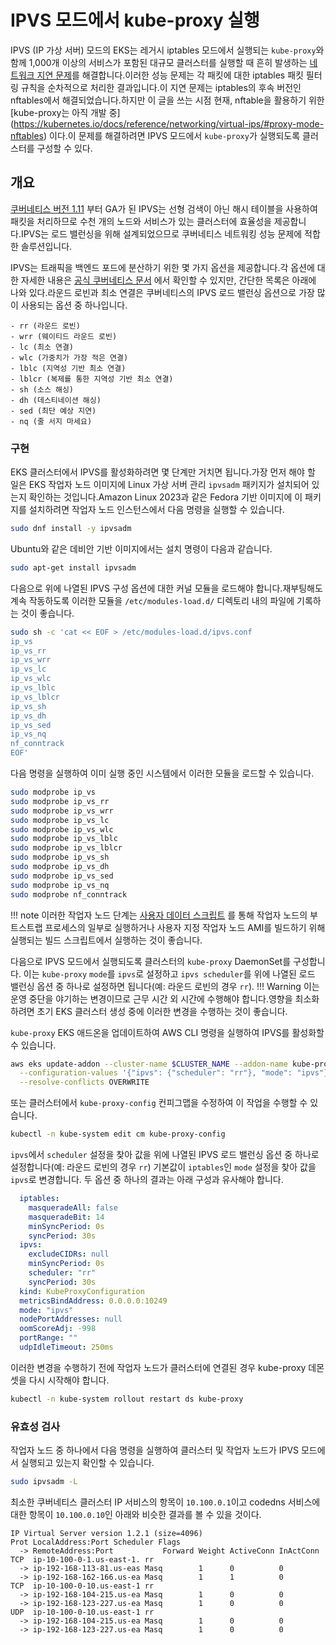 # IPVS 모드에서 kube-proxy 실행

IPVS (IP 가상 서버) 모드의 EKS는 레거시 iptables 모드에서 실행되는 `kube-proxy`와 함께 1,000개 이상의 서비스가 포함된 대규모 클러스터를 실행할 때 흔히 발생하는 [네트워크 지연 문제](https://aws.github.io/aws-eks-best-practices/reliability/docs/controlplane/#running-large-clusters)를 해결합니다.이러한 성능 문제는 각 패킷에 대한 iptables 패킷 필터링 규칙을 순차적으로 처리한 결과입니다.이 지연 문제는 iptables의 후속 버전인 nftables에서 해결되었습니다.하지만 이 글을 쓰는 시점 현재, nftable을 활용하기 위한 [kube-proxy는 아직 개발 중] (https://kubernetes.io/docs/reference/networking/virtual-ips/#proxy-mode-nftables) 이다.이 문제를 해결하려면 IPVS 모드에서 `kube-proxy`가 실행되도록 클러스터를 구성할 수 있다.

## 개요

[쿠버네티스 버전 1.11](https://kubernetes.io/blog/2018/07/09/ipvs-based-in-cluster-load-balancing-deep-dive/) 부터 GA가 된 IPVS는 선형 검색이 아닌 해시 테이블을 사용하여 패킷을 처리하므로 수천 개의 노드와 서비스가 있는 클러스터에 효율성을 제공합니다.IPVS는 로드 밸런싱을 위해 설계되었으므로 쿠버네티스 네트워킹 성능 문제에 적합한 솔루션입니다.

IPVS는 트래픽을 백엔드 포드에 분산하기 위한 몇 가지 옵션을 제공합니다.각 옵션에 대한 자세한 내용은 [공식 쿠버네티스 문서](https://kubernetes.io/docs/reference/networking/virtual-ips/#proxy-mode-ipvs) 에서 확인할 수 있지만, 간단한 목록은 아래에 나와 있다.라운드 로빈과 최소 연결은 쿠버네티스의 IPVS 로드 밸런싱 옵션으로 가장 많이 사용되는 옵션 중 하나입니다.
```
- rr (라운드 로빈)
- wrr (웨이티드 라운드 로빈)
- lc (최소 연결)
- wlc (가중치가 가장 적은 연결)
- lblc (지역성 기반 최소 연결)
- lblcr (복제를 통한 지역성 기반 최소 연결)
- sh (소스 해싱)
- dh (데스티네이션 해싱)
- sed (최단 예상 지연)
- nq (줄 서지 마세요)
```

### 구현

EKS 클러스터에서 IPVS를 활성화하려면 몇 단계만 거치면 됩니다.가장 먼저 해야 할 일은 EKS 작업자 노드 이미지에 Linux 가상 서버 관리 `ipvsadm` 패키지가 설치되어 있는지 확인하는 것입니다.Amazon Linux 2023과 같은 Fedora 기반 이미지에 이 패키지를 설치하려면 작업자 노드 인스턴스에서 다음 명령을 실행할 수 있습니다.
```bash
sudo dnf install -y ipvsadm
```
Ubuntu와 같은 데비안 기반 이미지에서는 설치 명령이 다음과 같습니다.
```bash
sudo apt-get install ipvsadm
```

다음으로 위에 나열된 IPVS 구성 옵션에 대한 커널 모듈을 로드해야 합니다.재부팅해도 계속 작동하도록 이러한 모듈을 `/etc/modules-load.d/` 디렉토리 내의 파일에 기록하는 것이 좋습니다.
```bash
sudo sh -c 'cat << EOF > /etc/modules-load.d/ipvs.conf
ip_vs
ip_vs_rr
ip_vs_wrr
ip_vs_lc
ip_vs_wlc
ip_vs_lblc
ip_vs_lblcr
ip_vs_sh
ip_vs_dh
ip_vs_sed
ip_vs_nq
nf_conntrack
EOF'
```
다음 명령을 실행하여 이미 실행 중인 시스템에서 이러한 모듈을 로드할 수 있습니다.
```bash
sudo modprobe ip_vs 
sudo modprobe ip_vs_rr
sudo modprobe ip_vs_wrr
sudo modprobe ip_vs_lc
sudo modprobe ip_vs_wlc
sudo modprobe ip_vs_lblc
sudo modprobe ip_vs_lblcr
sudo modprobe ip_vs_sh
sudo modprobe ip_vs_dh
sudo modprobe ip_vs_sed
sudo modprobe ip_vs_nq
sudo modprobe nf_conntrack
```
!!! note
    이러한 작업자 노드 단계는 [사용자 데이터 스크립트](https://docs.aws.amazon.com/AWSEC2/latest/UserGuide/user-data.html) 를 통해 작업자 노드의 부트스트랩 프로세스의 일부로 실행하거나 사용자 지정 작업자 노드 AMI를 빌드하기 위해 실행되는 빌드 스크립트에서 실행하는 것이 좋습니다.

다음으로 IPVS 모드에서 실행되도록 클러스터의 `kube-proxy` DaemonSet를 구성합니다. 이는 `kube-proxy` `mode`를 `ipvs`로 설정하고 `ipvs scheduler`를 위에 나열된 로드 밸런싱 옵션 중 하나로 설정하면 됩니다(예: 라운드 로빈의 경우 `rr`).
!!! Warning
    이는 운영 중단을 야기하는 변경이므로 근무 시간 외 시간에 수행해야 합니다.영향을 최소화하려면 초기 EKS 클러스터 생성 중에 이러한 변경을 수행하는 것이 좋습니다.

`kube-proxy` EKS 애드온을 업데이트하여 AWS CLI 명령을 실행하여 IPVS를 활성화할 수 있습니다.
```bash
aws eks update-addon --cluster-name $CLUSTER_NAME --addon-name kube-proxy \
  --configuration-values '{"ipvs": {"scheduler": "rr"}, "mode": "ipvs"}' \
  --resolve-conflicts OVERWRITE
```
또는 클러스터에서 `kube-proxy-config` 컨피그맵을 수정하여 이 작업을 수행할 수 있습니다.
```bash
kubectl -n kube-system edit cm kube-proxy-config
```
`ipvs`에서 `scheduler` 설정을 찾아 값을 위에 나열된 IPVS 로드 밸런싱 옵션 중 하나로 설정합니다(예: 라운드 로빈의 경우 `rr`)
기본값이 `iptables`인 `mode` 설정을 찾아 값을 `ipvs`로 변경합니다.
두 옵션 중 하나의 결과는 아래 구성과 유사해야 합니다.
```yaml hl_lines="9 13"
  iptables:
    masqueradeAll: false
    masqueradeBit: 14
    minSyncPeriod: 0s
    syncPeriod: 30s
  ipvs:
    excludeCIDRs: null
    minSyncPeriod: 0s
    scheduler: "rr"
    syncPeriod: 30s
  kind: KubeProxyConfiguration
  metricsBindAddress: 0.0.0.0:10249
  mode: "ipvs"
  nodePortAddresses: null
  oomScoreAdj: -998
  portRange: ""
  udpIdleTimeout: 250ms
```

이러한 변경을 수행하기 전에 작업자 노드가 클러스터에 연결된 경우 kube-proxy 데몬셋을 다시 시작해야 합니다.
```bash
kubectl -n kube-system rollout restart ds kube-proxy
```

### 유효성 검사

작업자 노드 중 하나에서 다음 명령을 실행하여 클러스터 및 작업자 노드가 IPVS 모드에서 실행되고 있는지 확인할 수 있습니다.
```bash
sudo ipvsadm -L
```

최소한 쿠버네티스 클러스터 IP 서비스의 항목이 `10.100.0.1`이고 codedns 서비스에 대한 항목이 `10.100.0.10`인 아래와 비슷한 결과를 볼 수 있을 것이다.
```hl_lines="4 7 10"
IP Virtual Server version 1.2.1 (size=4096)
Prot LocalAddress:Port Scheduler Flags
  -> RemoteAddress:Port           Forward Weight ActiveConn InActConn
TCP  ip-10-100-0-1.us-east-1. rr
  -> ip-192-168-113-81.us-eas Masq        1      0          0
  -> ip-192-168-162-166.us-ea Masq        1      1          0
TCP  ip-10-100-0-10.us-east-1 rr
  -> ip-192-168-104-215.us-ea Masq        1      0          0
  -> ip-192-168-123-227.us-ea Masq        1      0          0
UDP  ip-10-100-0-10.us-east-1 rr
  -> ip-192-168-104-215.us-ea Masq        1      0          0
  -> ip-192-168-123-227.us-ea Masq        1      0          0
```